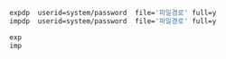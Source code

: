 ```sh
expdp  userid=system/password  file='파일경로' full=y
impdp  userid=system/password  file='파일경로' full=y
```

```sh
exp
imp 
```